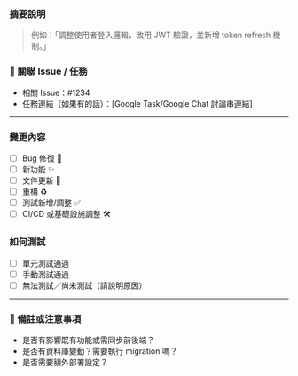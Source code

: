 ### 摘要說明

<!-- 請簡述此 PR 的目的與實作重點。-->

> 例如：「調整使用者登入邏輯，改用 JWT 驗證，並新增 token refresh 機制。」

### 📎 關聯 Issue / 任務

- 相關 Issue：#1234
- 任務連結（如果有的話）：[Google Task/Google Chat 討論串連結]

---

### 變更內容

<!--不相關的可刪除節省空間-->

- [ ] Bug 修復 🐞
- [ ] 新功能 ✨
- [ ] 文件更新 📝
- [ ] 重構 ♻️
- [ ] 測試新增/調整 ✅
- [ ] CI/CD 或基礎設施調整 🛠️

### 如何測試

<!-- 請舉例或提供截圖 -->

- [ ] 單元測試通過
- [ ] 手動測試通過
- [ ] 無法測試／尚未測試（請說明原因）

---

### 🧾 備註或注意事項

- 是否有影響既有功能或需同步前後端？
- 是否有資料庫變動？需要執行 migration 嗎？
- 是否需要額外部署設定？
